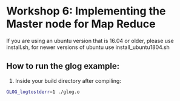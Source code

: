 # Workshop 6: Implementing the Master node for Map Reduce

If you are using an ubuntu version that is 16.04 or older, please use install.sh, for newer versions of ubuntu use install\_ubuntu1804.sh

## How to run the glog example:
1. Inside your build directory after compiling:
```bash
GLOG_logtostderr=1 ./glog.o
```
